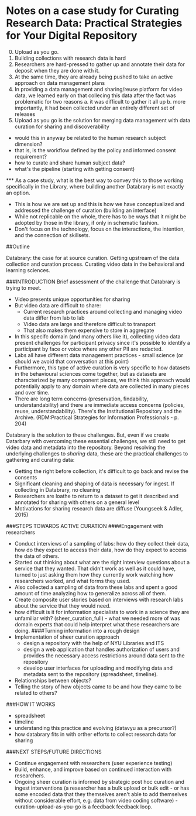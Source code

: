 Notes on a case study for Curating Research Data: Practical Strategies for Your Digital Repository
==================================================================================================

0. Upload as you go.
1. Building collections with research data is hard
2. Researchers are hard-pressed to gather up and annotate their data for deposit when they are done with it.
3. At the same time, they are already being pushed to take an active approach on data management plans
4. In providing a data management and sharing/reuse platform for video data, we learned early on that collecing this data after the fact was problematic for two reasons
    a. it was difficult to gather it all up
    b. more importantly, it had been collected under an entirely different set of releases
5. Upload as you go is the solution for merging data management with data curation for sharing and discoverability

- would this in anyway be related to the human research subject dimension?
- that is, is the workflow defined by the policy and informed consent requirement?
- how to curate and share human subject data?
- what's the pipeline (starting with getting consent)

*** As a case study, what is the best way to convey this to those working specifically in the Library, where building another Databrary is not exactly an option.

  - This is how we are set up and this is how we have conceptualized and addressed the challenge of curation (building an interface)
  - While not replicable on the whole, there has to be ways that it might be adopted by those in the library, if only in schematic fashion.
  - Don't focus on the technology, focus on the interactions, the intention, and the connection of skillsets.
  
##Outline

Databrary: the case for at source curation. Getting upstream of the data collection and curation process. Curating video data in the behavioral and learning sciences.

###INTRODUCTION
Brief assessment of the challenge that Databrary is trying to meet.
- Video presents unique opportunities for sharing
- But video data are difficult to share:
    - Current research practices around collecting and managing video data differ from lab to lab
    - Video data are large and therefore difficult to transport
    - That also makes them expensive to store in aggregate
- In this specifc domain (and many others like it), collecting video data present challenges for participant privacy since it's possible to identify a participant by face or voice where any other PII are redacted.
- Labs all have different data management practices - small science (or should we avoid that conversation at this point)
- Furthermore, this type of active curation is very specific to how datasets in the behavioural sciences come together, but as datasets are characterized by many component pieces, we think this approach would potentially apply to any domain where data are collected in many pieces and over time.
- There are long term concerns (preservation, findability, understandability) and there are immediate access concerns (policies, reuse, understandability). There's the Institutional Repository and the Archive. (RDM:Practical Strategies for Information Professionals - p. 204)

Databrary is the solution to these challenges. But, even if we create Datarbary with overcoming these essential challenges, we still need to get video data and metadata into the repository. Beyond resolving the underlying challenges to _sharing_ data, these are the practical challenges to gathering and curating data:
- Getting the right before collection, it's difficult to go back and revise the consents
- Significant cleaning and shaping of data is necessary for ingest. If collecting in Databrary, no cleaning
- Researchers are loathe to return to a dataset to get it described and annotated for sharing with others on a general level
- Motivations for sharing research data are diffuse (Youngseek & Adler, 2015)

###STEPS TOWARDS ACTIVE CURATION
####Engagement with researchers
- Conduct interviews of a sampling of labs: how do they collect their data, how do they expect to access their data, how do they expect to access the data of others.
- Started out thinking about what are the right interview questions about a service that they wanted. That didn't work as well as it could have, turned to just asking them how they currently work watching how researchers worked, and what forms they used.
- Also collected a sampling of data from these labs and spent a good amount of time analyzing how to generalize across all of them.
- Create composite user stories based on interviews with research labs about the service that they would need.
- how difficult is it for information specialists to work in a science they are unfamiliar with? (sheer_curation_full) - what we needed more of was domain experts that could help interpret what these researchers are doing.
####Turning information into a rough design
- Implementation of sheer curation approach
  - design a repository with the help of NYU Libraries and ITS
  - design a web application that handles authorization of users and provides the necessary access restrictions around data sent to the repository
  - develop user interfaces for uploading and modifying data and metadata sent to the repository (spreadsheet, timeline).
- Relationships between objects?
- Telling the story of how objects came to be and how they came to be related to others?

###HOW IT WORKS
- spreadsheet
- timeline
- understanding this practice and evolving (datavyu as a precursor?)
- how databrary fits in with orther efforts to collect research data for sharing

###NEXT STEPS/FUTURE DIRECTIONS
- Continue engagement with researchers (user experience testing)
- Build, enhance, and improve based on continued interaction with researchers.  
- Ongoing sheer curation is informed by strategic post hoc curation and ingest interventions (a researcher has a bulk upload or bulk edit - or has some encoded data that they themselves aren't able to add themselves without considerable effort, e.g. data from video coding software) - curation-upload-as-you-go is a feedback feedback loop.